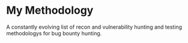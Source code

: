 # My Methodology

A constantly evolving list of recon and vulnerability hunting and testing methodologys for bug bounty hunting.
